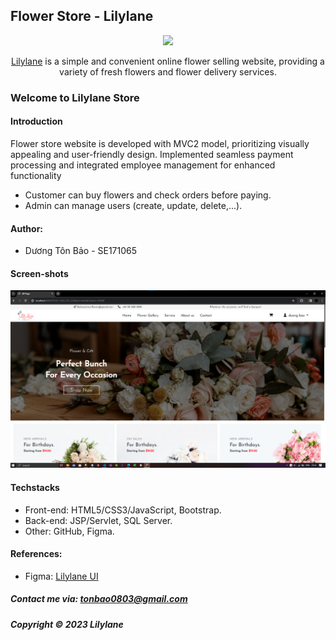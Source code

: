 ## Flower Store - Lilylane

<div align="center">
    <img style="width: 500px;" src="https://media.discordapp.net/attachments/1181653924411875430/1181654064275136572/image.png?ex=6581d81a&is=656f631a&hm=6258a22029e2435b3b1bd43a2b967d05d1c201b25f695d98864981d79694894b&=&format=webp&quality=lossless" />
    <p><a href="https://fservices.vercel.app/">Lilylane</a> is a simple and convenient online flower selling website, providing a variety of fresh flowers and flower delivery services.</p>
</div>



### Welcome to  Lilylane Store


#### Introduction

Flower store website is developed with MVC2 model, prioritizing visually appealing and user-friendly design. Implemented seamless payment processing and integrated employee management for enhanced functionality
+ Customer can buy flowers and check orders before paying.
+ Admin can manage users (create, update, delete,...).


#### Author:
- Dương Tôn Bảo - SE171065


#### Screen-shots

![Lilylane introduction](https://github.com/duongbao0803/flowerstore/blob/main/screenshots/flowerstore.png?raw=true)



#### Techstacks

- Front-end: HTML5/CSS3/JavaScript, Bootstrap.
- Back-end: JSP/Servlet, SQL Server.
- Other: GitHub, Figma.



#### References:
- Figma: [Lilylane UI](https://www.figma.com/file/A9PMzVANLpEjgcsLpBJM5o/Lily-Lane)




##### Contact me via: tonbao0803@gmail.com

##### Copyright &#169; 2023 Lilylane
